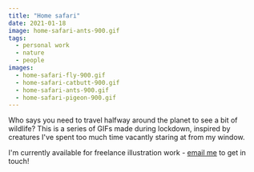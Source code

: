 ```yaml
---
title: "Home safari"
date: 2021-01-18
image: home-safari-ants-900.gif
tags:
  - personal work
  - nature
  - people
images:
  - home-safari-fly-900.gif
  - home-safari-catbutt-900.gif
  - home-safari-ants-900.gif
  - home-safari-pigeon-900.gif
---
```


Who says you need to travel halfway around the planet to see a bit of wildlife? This is a series of GIFs made during lockdown, inspired by creatures I've spent too much time vacantly staring at from my window.

I'm currently available for freelance illustration work - [email me](mailto:vicky.hughes@hotmail.com) to get in touch!